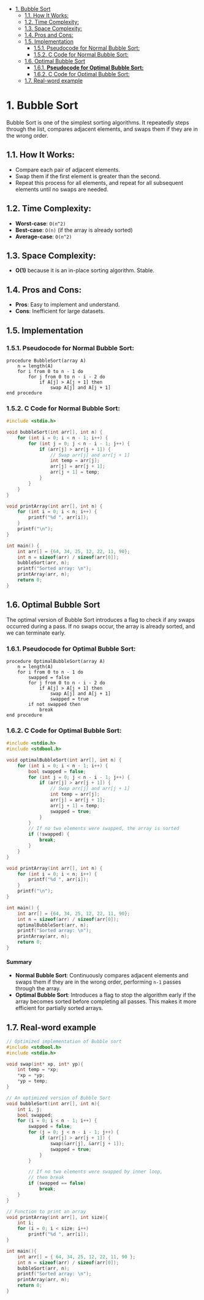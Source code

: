- [1. Bubble Sort](#1-bubble-sort)
  - [1.1. How It Works:](#11-how-it-works)
  - [1.2. Time Complexity:](#12-time-complexity)
  - [1.3. Space Complexity:](#13-space-complexity)
  - [1.4. Pros and Cons:](#14-pros-and-cons)
  - [1.5. Implementation](#15-implementation)
    - [1.5.1. Pseudocode for Normal Bubble Sort:](#151-pseudocode-for-normal-bubble-sort)
    - [1.5.2. C Code for Normal Bubble Sort:](#152-c-code-for-normal-bubble-sort)
  - [1.6. Optimal Bubble Sort](#16-optimal-bubble-sort)
    - [1.6.1. **Pseudocode for Optimal Bubble Sort:**](#161-pseudocode-for-optimal-bubble-sort)
    - [1.6.2. C Code for Optimal Bubble Sort:](#162-c-code-for-optimal-bubble-sort)
  - [1.7. Real-word example](#17-real-word-example)

# 1. Bubble Sort

Bubble Sort is one of the simplest sorting algorithms. It repeatedly steps through the list, compares adjacent elements, and swaps them if they are in the wrong order.

## 1.1. How It Works:

- Compare each pair of adjacent elements.
- Swap them if the first element is greater than the second.
- Repeat this process for all elements, and repeat for all subsequent elements until no swaps are needed.

## 1.2. Time Complexity:

- **Worst-case**: `O(n^2)`
- **Best-case**: `O(n)` (if the array is already sorted)
- **Average-case**: `O(n^2)`

## 1.3. Space Complexity:

- **O(1)** because it is an in-place sorting algorithm. Stable.

## 1.4. Pros and Cons:

- **Pros**: Easy to implement and understand.
- **Cons**: Inefficient for large datasets.

## 1.5. Implementation

### 1.5.1. Pseudocode for Normal Bubble Sort:
```plaintext
procedure BubbleSort(array A)
    n = length(A)
    for i from 0 to n - 1 do
        for j from 0 to n - i - 2 do
            if A[j] > A[j + 1] then
                swap A[j] and A[j + 1]
end procedure

```
### 1.5.2. C Code for Normal Bubble Sort:
```c
#include <stdio.h>

void bubbleSort(int arr[], int n) {
    for (int i = 0; i < n - 1; i++) {
        for (int j = 0; j < n - i - 1; j++) {
            if (arr[j] > arr[j + 1]) {
                // Swap arr[j] and arr[j + 1]
                int temp = arr[j];
                arr[j] = arr[j + 1];
                arr[j + 1] = temp;
            }
        }
    }
}

void printArray(int arr[], int n) {
    for (int i = 0; i < n; i++) {
        printf("%d ", arr[i]);
    }
    printf("\n");
}

int main() {
    int arr[] = {64, 34, 25, 12, 22, 11, 90};
    int n = sizeof(arr) / sizeof(arr[0]);
    bubbleSort(arr, n);
    printf("Sorted array: \n");
    printArray(arr, n);
    return 0;
}
```

## 1.6. Optimal Bubble Sort

The optimal version of Bubble Sort introduces a flag to check if any swaps occurred during a pass. If no swaps occur, the array is already sorted, and we can terminate early.

### 1.6.1. **Pseudocode for Optimal Bubble Sort:**
```
procedure OptimalBubbleSort(array A)
    n = length(A)
    for i from 0 to n - 1 do
        swapped = false
        for j from 0 to n - i - 2 do
            if A[j] > A[j + 1] then
                swap A[j] and A[j + 1]
                swapped = true
        if not swapped then
            break
end procedure
```
### 1.6.2. C Code for Optimal Bubble Sort:
```c
#include <stdio.h>
#include <stdbool.h>

void optimalBubbleSort(int arr[], int n) {
    for (int i = 0; i < n - 1; i++) {
        bool swapped = false;
        for (int j = 0; j < n - i - 1; j++) {
            if (arr[j] > arr[j + 1]) {
                // Swap arr[j] and arr[j + 1]
                int temp = arr[j];
                arr[j] = arr[j + 1];
                arr[j + 1] = temp;
                swapped = true;
            }
        }
        // If no two elements were swapped, the array is sorted
        if (!swapped) {
            break;
        }
    }
}

void printArray(int arr[], int n) {
    for (int i = 0; i < n; i++) {
        printf("%d ", arr[i]);
    }
    printf("\n");
}

int main() {
    int arr[] = {64, 34, 25, 12, 22, 11, 90};
    int n = sizeof(arr) / sizeof(arr[0]);
    optimalBubbleSort(arr, n);
    printf("Sorted array: \n");
    printArray(arr, n);
    return 0;
}
```
#### Summary

- **Normal Bubble Sort**: Continuously compares adjacent elements and swaps them if they are in the wrong order, performing `n-1` passes through the array.
- **Optimal Bubble Sort**: Introduces a flag to stop the algorithm early if the array becomes sorted before completing all passes. This makes it more efficient for partially sorted arrays.

## 1.7. Real-word example
```c
// Optimized implementation of Bubble sort
#include <stdbool.h>
#include <stdio.h>

void swap(int* xp, int* yp){
    int temp = *xp;
    *xp = *yp;
    *yp = temp;
}

// An optimized version of Bubble Sort
void bubbleSort(int arr[], int n){
    int i, j;
    bool swapped;
    for (i = 0; i < n - 1; i++) {
        swapped = false;
        for (j = 0; j < n - i - 1; j++) {
            if (arr[j] > arr[j + 1]) {
                swap(&arr[j], &arr[j + 1]);
                swapped = true;
            }
        }

        // If no two elements were swapped by inner loop,
        // then break
        if (swapped == false)
            break;
    }
}

// Function to print an array
void printArray(int arr[], int size){
    int i;
    for (i = 0; i < size; i++)
        printf("%d ", arr[i]);
}

int main(){
    int arr[] = { 64, 34, 25, 12, 22, 11, 90 };
    int n = sizeof(arr) / sizeof(arr[0]);
    bubbleSort(arr, n);
    printf("Sorted array: \n");
    printArray(arr, n);
    return 0;
}

```
